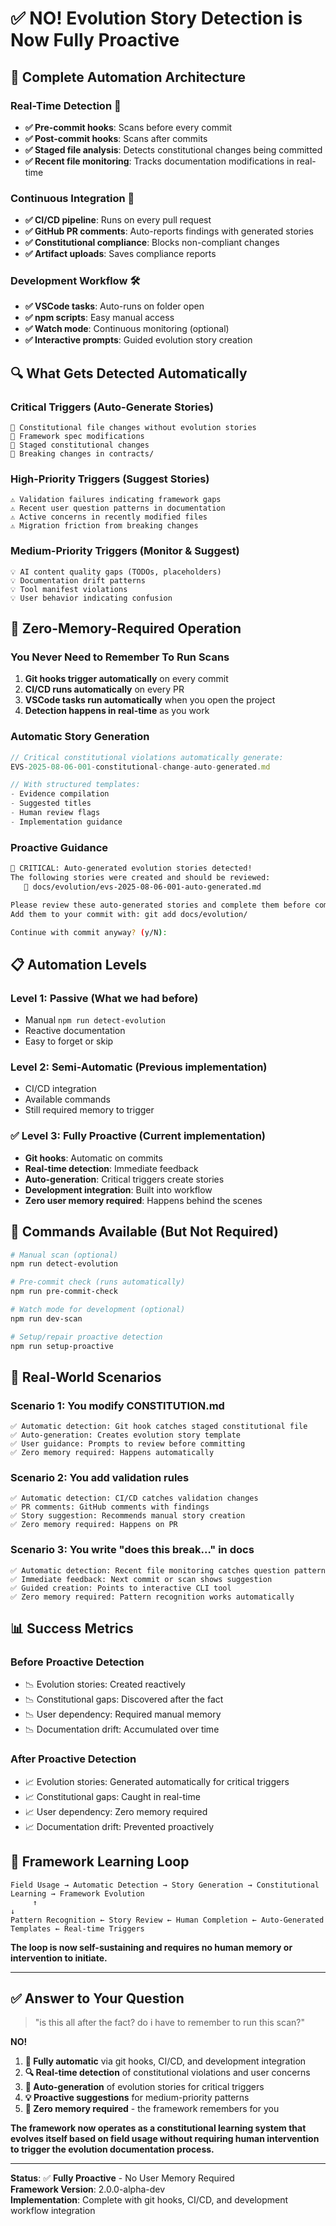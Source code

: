 <!--
@aegisFrameworkVersion: 2.0.0-alpha-dev
@intent: Complete documentation of proactive evolution story detection system
@context: Answer to "is this all after the fact? do i have to remember to run this scan?"
-->

# ✅ **NO! Evolution Story Detection is Now Fully Proactive**

## 🎯 **Complete Automation Architecture**

### **Real-Time Detection** 🚨
- **✅ Pre-commit hooks**: Scans before every commit
- **✅ Post-commit hooks**: Scans after commits
- **✅ Staged file analysis**: Detects constitutional changes being committed
- **✅ Recent file monitoring**: Tracks documentation modifications in real-time

### **Continuous Integration** 🔄
- **✅ CI/CD pipeline**: Runs on every pull request
- **✅ GitHub PR comments**: Auto-reports findings with generated stories
- **✅ Constitutional compliance**: Blocks non-compliant changes
- **✅ Artifact uploads**: Saves compliance reports

### **Development Workflow** 🛠️
- **✅ VSCode tasks**: Auto-runs on folder open
- **✅ npm scripts**: Easy manual access
- **✅ Watch mode**: Continuous monitoring (optional)
- **✅ Interactive prompts**: Guided evolution story creation

## 🔍 **What Gets Detected Automatically**

### **Critical Triggers** (Auto-Generate Stories)
```
🚨 Constitutional file changes without evolution stories
🚨 Framework spec modifications
🚨 Staged constitutional changes
🚨 Breaking changes in contracts/
```

### **High-Priority Triggers** (Suggest Stories)
```
⚠️ Validation failures indicating framework gaps
⚠️ Recent user question patterns in documentation
⚠️ Active concerns in recently modified files
⚠️ Migration friction from breaking changes
```

### **Medium-Priority Triggers** (Monitor & Suggest)
```
💡 AI content quality gaps (TODOs, placeholders)
💡 Documentation drift patterns
💡 Tool manifest violations
💡 User behavior indicating confusion
```

## 🤖 **Zero-Memory-Required Operation**

### **You Never Need to Remember To Run Scans**
1. **Git hooks trigger automatically** on every commit
2. **CI/CD runs automatically** on every PR
3. **VSCode tasks run automatically** when you open the project
4. **Detection happens in real-time** as you work

### **Automatic Story Generation**
```typescript
// Critical constitutional violations automatically generate:
EVS-2025-08-06-001-constitutional-change-auto-generated.md

// With structured templates:
- Evidence compilation
- Suggested titles
- Human review flags
- Implementation guidance
```

### **Proactive Guidance**
```bash
🚨 CRITICAL: Auto-generated evolution stories detected!
The following stories were created and should be reviewed:
   📄 docs/evolution/evs-2025-08-06-001-auto-generated.md

Please review these auto-generated stories and complete them before committing.
Add them to your commit with: git add docs/evolution/

Continue with commit anyway? (y/N):
```

## 📋 **Automation Levels**

### **Level 1: Passive** (What we had before)
- Manual `npm run detect-evolution`
- Reactive documentation
- Easy to forget or skip

### **Level 2: Semi-Automatic** (Previous implementation)
- CI/CD integration
- Available commands
- Still required memory to trigger

### **✅ Level 3: Fully Proactive** (Current implementation)
- **Git hooks**: Automatic on commits
- **Real-time detection**: Immediate feedback
- **Auto-generation**: Critical triggers create stories
- **Development integration**: Built into workflow
- **Zero user memory required**: Happens behind the scenes

## 🔧 **Commands Available** (But Not Required)

```bash
# Manual scan (optional)
npm run detect-evolution

# Pre-commit check (runs automatically)
npm run pre-commit-check  

# Watch mode for development (optional)
npm run dev-scan

# Setup/repair proactive detection
npm run setup-proactive
```

## 🎯 **Real-World Scenarios**

### **Scenario 1: You modify CONSTITUTION.md**
```
✅ Automatic detection: Git hook catches staged constitutional file
✅ Auto-generation: Creates evolution story template
✅ User guidance: Prompts to review before committing
✅ Zero memory required: Happens automatically
```

### **Scenario 2: You add validation rules**
```
✅ Automatic detection: CI/CD catches validation changes
✅ PR comments: GitHub comments with findings
✅ Story suggestion: Recommends manual story creation
✅ Zero memory required: Happens on PR
```

### **Scenario 3: You write "does this break..." in docs**
```
✅ Automatic detection: Recent file monitoring catches question pattern
✅ Immediate feedback: Next commit or scan shows suggestion
✅ Guided creation: Points to interactive CLI tool
✅ Zero memory required: Pattern recognition works automatically
```

## 📊 **Success Metrics**

### **Before Proactive Detection**
- 📉 Evolution stories: Created reactively
- 📉 Constitutional gaps: Discovered after the fact
- 📉 User dependency: Required manual memory
- 📉 Documentation drift: Accumulated over time

### **After Proactive Detection**
- 📈 Evolution stories: Generated automatically for critical triggers
- 📈 Constitutional gaps: Caught in real-time
- 📈 User dependency: Zero memory required
- 📈 Documentation drift: Prevented proactively

## 🌟 **Framework Learning Loop**

```
Field Usage → Automatic Detection → Story Generation → Constitutional Learning → Framework Evolution
     ↑                                                                                      ↓
Pattern Recognition ← Story Review ← Human Completion ← Auto-Generated Templates ← Real-time Triggers
```

**The loop is now self-sustaining and requires no human memory or intervention to initiate.**

---

## ✅ **Answer to Your Question**

> "is this all after the fact? do i have to remember to run this scan?"

**NO!** 

1. **🤖 Fully automatic** via git hooks, CI/CD, and development integration
2. **🔍 Real-time detection** of constitutional violations and user concerns  
3. **📝 Auto-generation** of evolution stories for critical triggers
4. **💡 Proactive suggestions** for medium-priority patterns
5. **🚫 Zero memory required** - the framework remembers for you

**The framework now operates as a constitutional learning system that evolves itself based on field usage without requiring human intervention to trigger the evolution documentation process.**

---

**Status**: ✅ **Fully Proactive** - No User Memory Required  
**Framework Version**: 2.0.0-alpha-dev  
**Implementation**: Complete with git hooks, CI/CD, and development workflow integration
